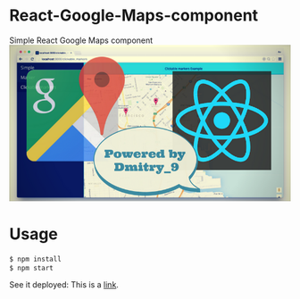 # React-Google-Maps-component
Simple React Google Maps component
![React Google Maps component](cover.png?raw=true "React Google Maps component")
# Usage

```shell
$ npm install
$ npm start
```
See it deployed: This is a [link](https://lightfoot-vlfnzwzgzw.now.sh/ "React-Google-Maps-component").

